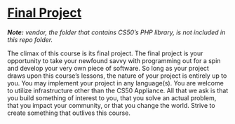 # [Final Project](http://cdn.cs50.net/2016/x/project/project.html)

***Note:*** *vendor, the folder that contains CS50’s PHP library, is not included in this repo folder.*

The climax of this course is its final project. The final project is your opportunity to take your newfound savvy with programming out for a spin and develop your very own piece of software. So long as your project draws upon this course’s lessons, the nature of your project is entirely up to you. You may implement your project in any language(s). You are welcome to utilize infrastructure other than the CS50 Appliance. All that we ask is that you build something of interest to you, that you solve an actual problem, that you impact your community, or that you change the world. Strive to create something that outlives this course.
